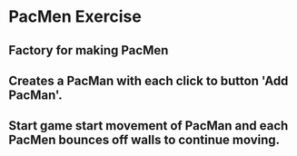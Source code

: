 # PacMen Exercise
## Factory for making PacMen
## Creates a PacMan with each click to button 'Add PacMan'.
## Start game start movement of PacMan and each PacMen bounces off walls to continue moving.
